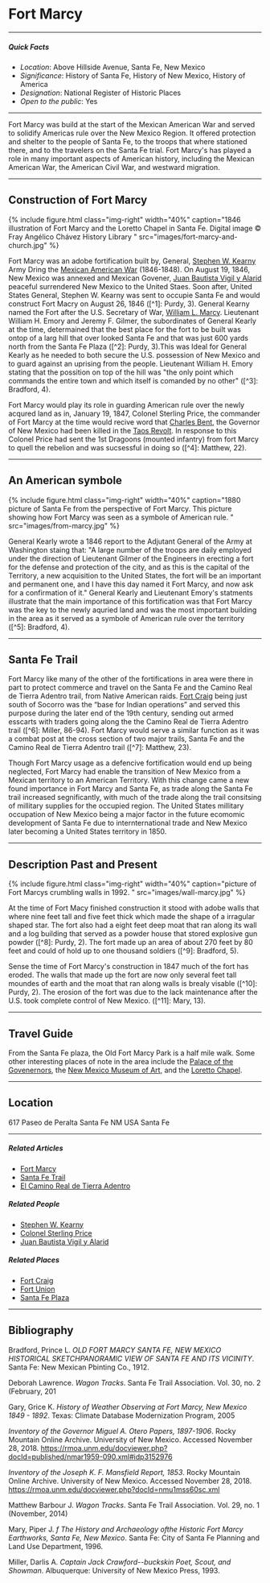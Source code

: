 # Fort Marcy
***
##### Quick Facts
* *Location*: Above Hillside Avenue, Santa Fe, New Mexico
* *Significance*: History of Santa Fe, History of New Mexico, History of America
* *Designation*: National Register of Historic Places
* *Open to the public*: Yes

***

Fort Marcy was build at the start of the Mexican American War and served  to solidify Americas rule over the New Mexico Region. It offered protection and shelter to the people of Santa Fe, to the troops that where stationed there, and to the travelers on the Santa Fe trial. Fort Marcy's has played a role in many important aspects of American history, including the Mexican American War, the American Civil War, and westward migration.

***
## Construction of Fort Marcy

{% include figure.html class="img-right" width="40%" caption="1846 illustration of Fort Marcy and the Loretto Chapel in Santa Fe. Digital image © Fray Angélico Chávez History Library
" src="images/fort-marcy-and-church.jpg" %}

Fort Marcy was an adobe fortification built by, General, [Stephen W. Kearny](https://en.wikipedia.org/wiki/Stephen_W._Kearny) Army Dring the [Mexican American War](https://en.wikipedia.org/wiki/Mexican%E2%80%93American_War) (1846-1848). On August 19, 1846, New Mexico was annexed and Mexican Govener, [Juan Bautista Vigil y Alarid](https://en.wikipedia.org/wiki/Juan_Bautista_Vigil_y_Alarid) peaceful surrendered New Mexico to the United Staes. Soon after, United States General, Stephen W. Kearny was sent to occupie Santa Fe and would construct Fort Macry on August 26, 1846 ([^1]: Purdy, 3). General Kearny named the Fort after the U.S. Secretary of War, [William L. Marcy](https://en.wikipedia.org/wiki/William_L._Marcy). Lieutenant William H. Emory and Jeremy F. Gilmer, the subordinates of General Kearly at the time, determained that the best place for the fort to be built was ontop of a larg hill that over looked Santa Fe and that was just 600 yards north from the Santa Fe Plaza ([^2]: Purdy, 3).This was Ideal for General Kearly as he needed to both secure the U.S. possession of New Mexico and to guard against an uprising from the people. Lieutenant William H. Emory stating that the possition on top of the hill was "the only point which commands the entire town and which itself is comanded by no other" ([^3]: Bradford, 4). 

Fort Marcy would play its role in guarding American rule over the newly acqured land as in, January 19, 1847, Colonel Sterling Price, the commander of Fort Marcy at the time would recive word that [Charles Bent](https://en.wikipedia.org/wiki/Charles_Bent), the Governor of New Mexico had been killed in the [Taos Revolt](https://en.wikipedia.org/wiki/Taos_Revolt). In response to this Colonel Price had sent the 1st Dragoons (mounted infantry) from fort Marcy to quell the rebelion and was sucsessful in doing so ([^4]: Matthew, 22). 
***
## An American symbole

{% include figure.html class="img-right" width="40%" caption="1880 picture of Santa Fe from the perspective of Fort Marcy. This picture showing how Fort Marcy was seen as a symbole of American rule. 
" src="images/from-marcy.jpg" %}

General Kearly wrote a 1846 report to the Adjutant General of the Army at Washington staing that:  "A large number of the troops are daily employed under the direction of Lieutenant Gilmer of the Engineers in erecting a fort for the defense and protection of the city, and as this is the capital of the Territory, a new acquisition to the United States, the fort will be an important and permanent one, and I have this day named it Fort Marcy, and now ask for a confirmation of it." General Kearly and Lieutenant Emory's statments illustrate that the main importance of this fortification was that Fort Marcy was the key to the newly aquried land and was the most important building in the area as it served as a symbole of American rule over the territory ([^5]: Bradford, 4).


***
## Santa Fe Trail
Fort Marcy like many of the other of the fortifications in area were there in part to protect commerce and travel on the Santa Fe and the Camino Real de Tierra Adentro trail, from Native American raids. [Fort Craig](https://en.wikipedia.org/wiki/Fort_Craig) being just south of Socorro was the “base for Indian operations” and served this purpose during the later end of the 19th century, sending out armed esscarts with traders going along the the Camino Real de Tierra Adentro trail ([^6]: Miller, 86-94). Fort Marcy would serve a similar function as it was a combat post at the cross section of two major trails, Santa Fe and the Camino Real de Tierra Adentro trail ([^7]: Matthew, 23). 

Though Fort Marcy usage as a defencive fortification would end up being neglected, Fort Marcy had enable the transition of New Mexico from a Mexican territory to an American Territory. With this change came a new found importance in Fort Marcy and Santa Fe, as trade along the Santa Fe trail increased segnificantly, with much of the trade along the trail consitsing of millitary supplies for the occupied region. The United States millitary occupation of New Mexico being a major factor in the future ecomomic development of Santa Fe due to internternational trade and New Mexico later becoming a United States territory in 1850.  
     
***
## Description Past and Present

{% include figure.html class="img-right" width="40%" caption="picture of Fort Marcys crumbling walls in 1992. 
" src="images/wall-marcy.jpg" %}

At the time of Fort Macy finished construction it stood with adobe walls that where nine feet tall and five feet thick which made the shape of a irragular shaped star. The fort also had a eight feet deep moat that ran along its wall and a log building that served as a powder house that stored explosive gun powder ([^8]: Purdy, 2). The fort made up an area of about 270 feet by 80 feet and could of hold up to one thousand soldiers ([^9]: Bradford, 5). 

Sense the time of Fort Marcy's construction in 1847 much of the fort has eroded. The walls that made up the fort are now only several feet tall moundes of earth and the moat that ran along walls is brealy visable ([^10]: Purdy, 2). The erosion of the fort was due to the lack maintenance after the U.S. took complete control of New Mexico. ([^11]: Mary, 13).  

***
## Travel Guide
From the Santa Fe plaza, the Old Fort Marcy Park is a half mile walk. Some other interesting places of note in the area include the [Palace of the Govenernors](https://www.nps.gov/nr/travel/american_latino_heritage/Palace_of_the_Governors.html), the [New Mexico Museum of Art](http://nmartmuseum.org/), and the [Loretto Chapel](https://www.lorettochapel.com/).  

***
## Location 
617 Paseo de Peralta Santa Fe NM USA Santa Fe


***
##### Related Articles
* [Fort Marcy](https://www.nps.gov/nr/travel/el_camino_real_de_tierra_adentro/Fort_Marcy_Ruins.html)
* [Santa Fe Trail](https://www.nps.gov/safe/index.htm)
* [El Camino Real de Tierra Adentro](https://www.nps.gov/elca/index.htm)
##### Related People
* [Stephen W. Kearny](https://www.pbs.org/kera/usmexicanwar/biographies/stephen_kearny.html)
* [Colonel Sterling Price](https://www.nps.gov/people/sterling-price.htm) 
* [Juan Bautista Vigil y Alarid](http://www.newmexicohistory.org/people/juan-bautista-vigil-y-alarid)
##### Related Places
* [Fort Craig](https://www.nps.gov/nr/travel/el_camino_real_de_tierra_adentro/Fort_Craig.html)
* [Fort Union](https://www.nps.gov/foun/index.htm)
* [Santa Fe Plaza](https://www.nps.gov/nr/travel/amsw/sw53.htm)

***
## Bibliography
Bradford, Prince L. _OLD FORT MARCY SANTA FE, NEW MEXICO HISTORICAL SKETCHPANORAMIC VIEW OF SANTA FE AND ITS VICINITY_. Santa Fe: New Mexican Pbinting Co., 1912.

Deborah Lawrence. _Wagon Tracks_. Santa Fe Trail Association.  Vol. 30, no. 2 (February, 201

Gary, Grice K. _History of Weather Observing at Fort Marcy, New Mexico 1849 - 1892_. Texas: Climate Database Modernization Program, 2005

_Inventory of the Governor Miguel A. Otero Papers, 1897-1906_. Rocky Mountain Online Archive. University of New Mexico. Accessed November 28, 2018. https://rmoa.unm.edu/docviewer.php?docId=published/nmar1959-090.xml#idp3152976

_Inventory of the Joseph K. F. Mansfield Report, 1853_. Rocky Mountain Online Archive. University of New Mexico. Accessed November 28, 2018. https://rmoa.unm.edu/docviewer.php?docId=nmu1mss60sc.xml

Matthew Barbour J. _Wagon Tracks_. Santa Fe Trail Association. Vol. 29, no. 1 (November, 2014)

Mary, Piper J. _f The History and Archaeology ofthe Historic Fort Marcy Earthworks, Santa Fe, New Mexico_. Santa Fe: City of Santa Fe Planning and Land Use Department, 1996.

Miller, Darlis A. _Captain Jack Crawford--buckskin Poet, Scout, and Showman_. Albuquerque: University of New Mexico Press, 1993.